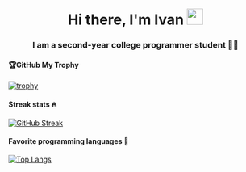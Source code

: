 <h1 align="center">Hi there, I'm Ivan</a> 
<img src="https://github.com/blackcater/blackcater/raw/main/images/Hi.gif" height="32"/></h1>
<h3 align="center">I am a second-year college programmer student 👨‍💻</h3>

<h4 align="left">🏆GitHub My Trophy</h4>

[![trophy](https://github-profile-trophy.vercel.app/?username=EOn9in)](https://github.com/ryo-ma/github-profile-trophy)

<h4 align="left">Streak stats 🔥</h4>

[![GitHub Streak](https://github-readme-streak-stats.herokuapp.com/?user=EOn9in)](https://git.io/streak-stats)

<h4 align="left">Favorite programming languages 💖</h4>

[![Top Langs](https://github-readme-stats.vercel.app/api/top-langs/?username=anuraghazra&layout=compact)](https://github.com/anuraghazra/github-readme-stats)
